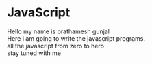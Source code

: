 # JavaScript
Hello my name is prathamesh gunjal
<br>
Here i am going to write the javascript programs.
<br>
all the javascript from zero to hero
<br>
stay tuned with me

